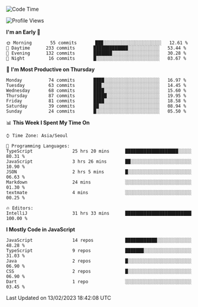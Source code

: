 <!--START_SECTION:waka-->
![Code Time](http://img.shields.io/badge/Code%20Time-4%2C438%20hrs%204%20mins-blue)

![Profile Views](http://img.shields.io/badge/Profile%20Views-0-blue)

**I'm an Early 🐤** 

```text
🌞 Morning       55 commits       ███░░░░░░░░░░░░░░░░░░░░░░   12.61 % 
🌆 Daytime      233 commits       █████████████░░░░░░░░░░░░   53.44 % 
🌃 Evening      132 commits       ███████░░░░░░░░░░░░░░░░░░   30.28 % 
🌙 Night         16 commits       █░░░░░░░░░░░░░░░░░░░░░░░░   03.67 % 

```
📅 **I'm Most Productive on Thursday** 

```text
Monday          74 commits       ████░░░░░░░░░░░░░░░░░░░░░   16.97 % 
Tuesday         63 commits       ███░░░░░░░░░░░░░░░░░░░░░░   14.45 % 
Wednesday       68 commits       ████░░░░░░░░░░░░░░░░░░░░░   15.60 % 
Thursday        87 commits       █████░░░░░░░░░░░░░░░░░░░░   19.95 % 
Friday          81 commits       ████░░░░░░░░░░░░░░░░░░░░░   18.58 % 
Saturday        39 commits       ██░░░░░░░░░░░░░░░░░░░░░░░   08.94 % 
Sunday          24 commits       █░░░░░░░░░░░░░░░░░░░░░░░░   05.50 % 

```


📊 **This Week I Spent My Time On** 

```text
⌚︎ Time Zone: Asia/Seoul

💬 Programming Languages: 
TypeScript               25 hrs 20 mins      ████████████████████░░░░░   80.31 % 
JavaScript               3 hrs 26 mins       ██░░░░░░░░░░░░░░░░░░░░░░░   10.90 % 
JSON                     2 hrs 5 mins        █░░░░░░░░░░░░░░░░░░░░░░░░   06.63 % 
Markdown                 24 mins             ░░░░░░░░░░░░░░░░░░░░░░░░░   01.30 % 
textmate                 4 mins              ░░░░░░░░░░░░░░░░░░░░░░░░░   00.25 % 

🔥 Editors: 
IntelliJ                 31 hrs 33 mins      █████████████████████████   100.00 % 

```

**I Mostly Code in JavaScript** 

```text
JavaScript               14 repos            ████████████░░░░░░░░░░░░░   48.28 % 
TypeScript               9 repos             ███████░░░░░░░░░░░░░░░░░░   31.03 % 
Java                     2 repos             █░░░░░░░░░░░░░░░░░░░░░░░░   06.90 % 
CSS                      2 repos             █░░░░░░░░░░░░░░░░░░░░░░░░   06.90 % 
Dart                     1 repo              ░░░░░░░░░░░░░░░░░░░░░░░░░   03.45 % 

```



 Last Updated on 13/02/2023 18:42:08 UTC
<!--END_SECTION:waka-->
